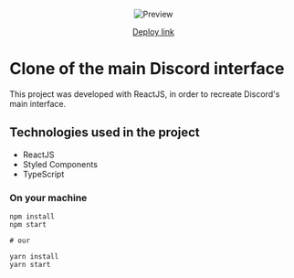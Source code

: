 <p align="center" >
  <img alt="Preview" src="https://github.com/DAVI-REZENDE/clones-with-react/blob/main/discord-interface-clone/public/preview-discord.gif" />
</p>

<p align="center" >
  <a target="_blank" href="https://discordcloneinterface.netlify.app/">
    Deploy link
  </a>
</p>

# Clone of the main Discord interface

This project was developed with ReactJS, in order to recreate Discord's main interface.

## Technologies used in the project

- ReactJS
- Styled Components
- TypeScript

### On your machine

```
npm install
npm start

# our

yarn install
yarn start

```
